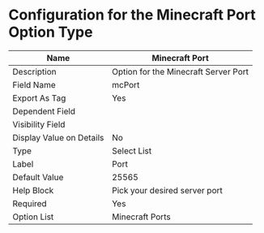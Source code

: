 # Configuration for the Minecraft Port Option Type

| Name                     	| Minecraft Port                       	|
|--------------------------	|--------------------------------------	|
| Description              	| Option for the Minecraft Server Port 	|
| Field Name               	| mcPort                              	|
| Export As Tag            	| Yes                                  	|
| Dependent Field          	|                                      	|
| Visibility Field         	|                                      	|
| Display Value on Details 	| No                                   	|
| Type                     	| Select List                          	|
| Label                    	| Port                                 	|
| Default Value            	| 25565                                	|
| Help Block               	| Pick your desired server port        	|
| Required                 	| Yes                                  	|
| Option List              	| Minecraft Ports                      	|